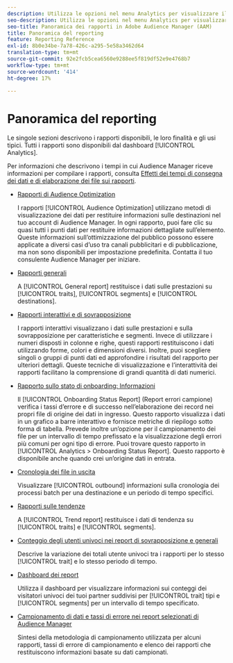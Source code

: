 ```yaml
---
description: Utilizza le opzioni nel menu Analytics per visualizzare il dashboard e vari rapporti.
seo-description: Utilizza le opzioni nel menu Analytics per visualizzare il dashboard e vari rapporti in Adobe Audience Manager (AAM).
seo-title: Panoramica dei rapporti in Adobe Audience Manager (AAM)
title: Panoramica del reporting
feature: Reporting Reference
exl-id: 8b0e34be-7a78-426c-a295-5e58a3462d64
translation-type: tm+mt
source-git-commit: 92e2fcb5cea6560e9288ee5f819df52e9e4768b7
workflow-type: tm+mt
source-wordcount: '414'
ht-degree: 17%

---
```


# Panoramica del reporting

Le singole sezioni descrivono i rapporti disponibili, le loro finalità e gli usi tipici. Tutti i rapporti sono disponibili dal dashboard [!UICONTROL Analytics].

Per informazioni che descrivono i tempi in cui Audience Manager riceve informazioni per compilare i rapporti, consulta [Effetti dei tempi di consegna dei dati e di elaborazione dei file sui rapporti](/help/using/reference/reporting-file-transfer-timeframe.md).

* [Rapporti di Audience Optimization](/help/using/reporting/audience-optimization-reports/audience-optimization-reports.md)

   I rapporti [!UICONTROL Audience Optimization] utilizzano metodi di visualizzazione dei dati per restituire informazioni sulle destinazioni nel tuo account di Audience Manager. In ogni rapporto, puoi fare clic su quasi tutti i punti dati per restituire informazioni dettagliate sull’elemento. Queste informazioni sull’ottimizzazione del pubblico possono essere applicate a diversi casi d’uso tra canali pubblicitari e di pubblicazione, ma non sono disponibili per impostazione predefinita. Contatta il tuo consulente Audience Manager per iniziare.

* [Rapporti generali](/help/using/reporting/general-reports.md)

   A [!UICONTROL General report] restituisce i dati sulle prestazioni su [!UICONTROL traits], [!UICONTROL segments] e [!UICONTROL destinations].

* [Rapporti interattivi e di sovrapposizione](/help/using/reporting/dynamic-reports/dynamic-reports.md)

   I rapporti interattivi visualizzano i dati sulle prestazioni e sulla sovrapposizione per caratteristiche e segmenti. Invece di utilizzare i numeri disposti in colonne e righe, questi rapporti restituiscono i dati utilizzando forme, colori e dimensioni diversi. Inoltre, puoi scegliere singoli o gruppi di punti dati ed approfondire i risultati del rapporto per ulteriori dettagli. Queste tecniche di visualizzazione e l’interattività dei rapporti facilitano la comprensione di grandi quantità di dati numerici.

* [Rapporto sullo stato di onboarding: Informazioni](/help/using/reporting/onboarding-status-report.md)

   Il [!UICONTROL Onboarding Status Report] (Report errori campione) verifica i tassi d’errore e di successo nell’elaborazione dei record nei propri file di origine dei dati in ingresso. Questo rapporto visualizza i dati in un grafico a barre interattivo e fornisce metriche di riepilogo sotto forma di tabella. Prevede inoltre un’opzione per il campionamento dei file per un intervallo di tempo prefissato e la visualizzazione degli errori più comuni per ogni tipo di errore. Puoi trovare questo rapporto in [!UICONTROL Analytics > Onboarding Status Report]. Questo rapporto è disponibile anche quando crei un’origine dati in entrata.

* [Cronologia dei file in uscita](/help/using/reporting/outbound-history-report.md)

   Visualizzare [!UICONTROL outbound] informazioni sulla cronologia dei processi batch per una destinazione e un periodo di tempo specifici.

* [Rapporti sulle tendenze](/help/using/reporting/trend-reports.md)

   A [!UICONTROL Trend report] restituisce i dati di tendenza su [!UICONTROL traits] e [!UICONTROL segments].

* [Conteggio degli utenti univoci nei report di sovrapposizione e generali](/help/using/reporting/unique-user-counts.md)

   Descrive la variazione dei totali utente univoci tra i rapporti per lo stesso [!UICONTROL trait] e lo stesso periodo di tempo.

* [Dashboard dei report](/help/using/reporting/trend-reports.md)

   Utilizza il dashboard per visualizzare informazioni sui conteggi dei visitatori univoci dei tuoi partner suddivisi per [!UICONTROL trait] tipi e [!UICONTROL segments] per un intervallo di tempo specificato.

* [Campionamento di dati e tassi di errore nei report selezionati di Audience Manager](/help/using/reporting/report-sampling.md)

   Sintesi della metodologia di campionamento utilizzata per alcuni rapporti, tassi di errore di campionamento e elenco dei rapporti che restituiscono informazioni basate su dati campionati.
